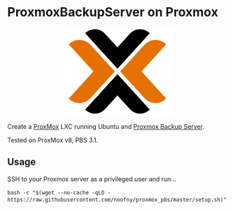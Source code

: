 # ProxmoxBackupServer on Proxmox

<p align="center">
    <img height="200" alt="Proxmox Logo" src="img/logo_proxmox.png">
</p>

Create a [ProxMox](https://www.proxmox.com/en/) LXC running Ubuntu and [Proxmox Backup Server](https://www.proxmox.com/en/proxmox-backup-server/overview).

Tested on ProxMox v8, PBS 3.1.

## Usage

SSH to your Proxmox server as a privileged user and run...

```shell
bash -c "$(wget --no-cache -qLO - https://raw.githubusercontent.com/noofny/proxmox_pbs/master/setup.sh)"
```
